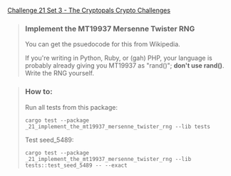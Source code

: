 [Challenge 21 Set 3 - The Cryptopals Crypto Challenges](https://cryptopals.com/sets/3/challenges/21)

> ### Implement the MT19937 Mersenne Twister RNG
>
> You can get the psuedocode for this from Wikipedia.
>
> If you're writing in Python, Ruby, or (gah) PHP, your language is probably already giving you MT19937 as "rand()"; **don't use rand()**. Write the RNG yourself.

> ### How to:
> Run all tests from this package:
>
>     cargo test --package _21_implement_the_mt19937_mersenne_twister_rng --lib tests
>
> Test seed_5489:
>
>     cargo test --package _21_implement_the_mt19937_mersenne_twister_rng --lib tests::test_seed_5489 -- --exact
>
